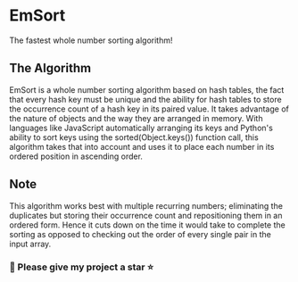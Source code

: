 # EmSort
The fastest whole number sorting algorithm!

## The Algorithm
  EmSort is a whole number sorting algorithm based on hash tables, the fact that every hash key must be unique and the ability for hash tables to store the occurrence count of a hash key in its paired value.
  It takes advantage of the nature of objects and the way they are arranged in memory. With languages like JavaScript automatically arranging its keys and Python's ability to sort keys using the sorted(Object.keys()) function call, this algorithm takes that into account and uses it to place each number in its ordered position in ascending order.
  
## Note
This algorithm works best with multiple recurring numbers; eliminating the duplicates but storing their occurrence count and repositioning them in an ordered form. Hence it cuts down on the time it would take to complete the sorting as opposed to checking out the order of every single pair in the input array.

### 🙂 Please give my project a star ⭐
